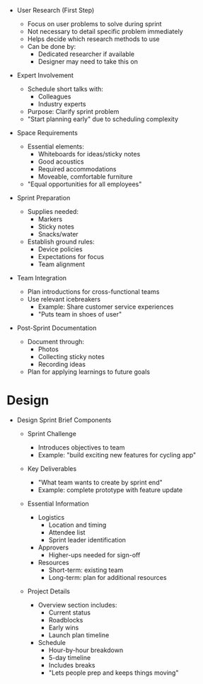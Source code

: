 * User Research (First Step)
   - Focus on user problems to solve during sprint
   - Not necessary to detail specific problem immediately
   - Helps decide which research methods to use
   - Can be done by:
       * Dedicated researcher if available
       * Designer may need to take this on

* Expert Involvement
   - Schedule short talks with:
       * Colleagues
       * Industry experts
   - Purpose: Clarify sprint problem
   - "Start planning early" due to scheduling complexity

* Space Requirements
   - Essential elements:
       * Whiteboards for ideas/sticky notes
       * Good acoustics
       * Required accommodations
       * Moveable, comfortable furniture
   - "Equal opportunities for all employees"

* Sprint Preparation
   - Supplies needed:
       * Markers
       * Sticky notes
       * Snacks/water
   - Establish ground rules:
       * Device policies
       * Expectations for focus
       * Team alignment

* Team Integration
   - Plan introductions for cross-functional teams
   - Use relevant icebreakers
       * Example: Share customer service experiences
       * "Puts team in shoes of user"

* Post-Sprint Documentation
   - Document through:
       * Photos
       * Collecting sticky notes
       * Recording ideas
   - Plan for applying learnings to future goals

# Design
* Design Sprint Brief Components
   - Sprint Challenge
       * Introduces objectives to team
       * Example: "build exciting new features for cycling app"

   - Key Deliverables
       * "What team wants to create by sprint end"
       * Example: complete prototype with feature update

   - Essential Information
       * Logistics
           - Location and timing
           - Attendee list
           - Sprint leader identification
       * Approvers
           - Higher-ups needed for sign-off
       * Resources
           - Short-term: existing team
           - Long-term: plan for additional resources

   - Project Details
       * Overview section includes:
           - Current status
           - Roadblocks
           - Early wins
           - Launch plan timeline
       * Schedule
           - Hour-by-hour breakdown
           - 5-day timeline
           - Includes breaks
           - "Lets people prep and keeps things moving"